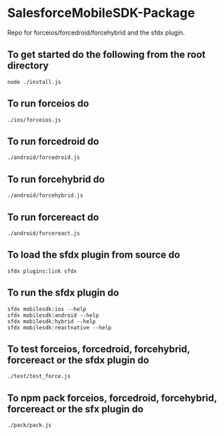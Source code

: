 # SalesforceMobileSDK-Package
Repo for forceios/forcedroid/forcehybrid and the sfdx plugin.

## To get started do the following from the root directory
``` shell
node ./install.js
```

## To run forceios do
```shell
./ios/forceios.js
```

## To run forcedroid do
```shell
./android/forcedroid.js
```

## To run forcehybrid do
```shell
./android/forcehybrid.js
```

## To run forcereact do
```shell
./android/forcereact.js
```

## To load the sfdx plugin from source do
```shell
sfdx plugins:link sfdx
```

## To run the sfdx plugin do
```shell
sfdx mobilesdk:ios --help 
sfdx mobilesdk:android --help 
sfdx mobilesdk:hybrid --help 
sfdx mobilesdk:reactnative --help
```

## To test forceios, forcedroid, forcehybrid, forcereact or the sfdx plugin do
```shell
./test/test_force.js
```

## To npm pack forceios, forcedroid, forcehybrid, forcereact or the sfx plugin do
```shell
./pack/pack.js
```
